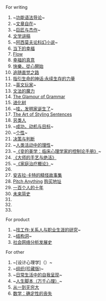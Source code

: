 For writing
1. ~[功能语法导论](https://book.douban.com/subject/3340802/)~
2. ~[文章自在](https://www.amazon.cn/文章自在-张大春/dp/B01MY1ZSLL/ref=sr_1_1?s=books&ie=UTF8&qid=1495264101&sr=1-1&keywords=文章自在)~
3. ~[巨匠与杰作](https://book.douban.com/subject/24737022/)~
4. [文学讲稿](https://book.douban.com/subject/1312558/)
5. ~[阿西莫夫论科幻小说](https://book.douban.com/subject/4882004/)~
6. [当下的幸福](https://book.douban.com/subject/6509801/)
7. [Flow](https://book.douban.com/subject/3424266/)
8. [幸福的真意](https://book.douban.com/subject/3422625/)
9. [快樂，從心開始](https://book.douban.com/subject/20399786/)
10. [追随直觉之路](https://www.amazon.cn/%E5%9B%BE%E4%B9%A6/dp/B01BBHBMUW/ref=sr_1_6?s=books&ie=UTF8&qid=1495419581&sr=1-6&keywords=Joseph+Campbell)
11. [指引生命的神话:永续生存的力量](https://www.amazon.cn/%E5%9B%BE%E4%B9%A6/dp/B00DDHB3LW/ref=sr_1_3?s=books&ie=UTF8&qid=1495419581&sr=1-3&keywords=Joseph+Campbell)
12. ~[英文玩家](https://book.douban.com/subject/20370764/)~
13. [文法的魔力](https://book.douban.com/subject/25723462/)
14. [The Glamour of Grammar](https://book.douban.com/subject/6782834/)
15. [进化树](https://book.douban.com/subject/4880486/)
16. ~[哇，发明家诞生了](http://product.dangdang.com/23782549.html)~
17. [The Art of Styling Sentences](https://book.douban.com/subject/1377665/)
18. [另类人](https://book.douban.com/subject/1127271/)
19. ~[成功，动机与目标](https://book.douban.com/subject/22994632/)~
20. ~[个性](https://book.douban.com/subject/5269125/)~
21. [决策与判断](https://book.douban.com/subject/1193621/)
22. ~[人类活动中的理性](https://book.douban.com/subject/26934266/)~
23. ~[《变的美学：临床心理学家的控制论手册》]()~
24. [《大师的手艺与绝活》](https://book.douban.com/subject/26861859/)
25. ~[《家庭治疗概论》](https://book.douban.com/subject/1712354/)~
26. []()
27. [安吉拉·卡特的精怪故事集](https://book.douban.com/subject/5993314/)
28. [Pitch Anything](https://book.douban.com/subject/6075190/)
[购买地址](https://www.amazon.cn/mn/detailApp/ref=asc_df_00717528542654186/?asin=0071752854&tag=douban-23&creative=2384&creativeASIN=0071752854&linkCode=df0)
29. [一百个人的十年](https://book.douban.com/subject/3206771/)
30. [未来简史](https://book.douban.com/subject/26943161/)
31. []()
32. []()
33. []()


For product
1. ~[找工作:关系人与职业生涯的研究](https://book.douban.com/subject/3312309/)~
2. ~[结构洞](https://book.douban.com/subject/3291183/)~
3. [社会网络分析发展史](https://book.douban.com/subject/3159865/)


For other
1. ~[设计心理学]（）~
2. ~[组织(珍藏版)](https://www.amazon.cn/%E5%9B%BE%E4%B9%A6/dp/B00COFY94W/ref=sr_1_1?s=books&ie=UTF8&qid=1495418801&sr=1-1&keywords=%E7%BB%84%E7%BB%87)~
3. ~[日常生活中的自我呈现](https://book.douban.com/subject/3062632/)~
4. ~[人生脚本（万千心理）](https://book.douban.com/subject/26906474/)~
5. [从一到无穷大](https://book.douban.com/subject/1102715/)
6. [数学：确定性的丧失](https://book.douban.com/subject/1049136/)

